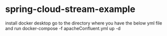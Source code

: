 # spring-cloud-stream-example
install docker desktop
go to the directory where you have the below yml file and run 
docker-compose -f apacheConfluent.yml up -d


